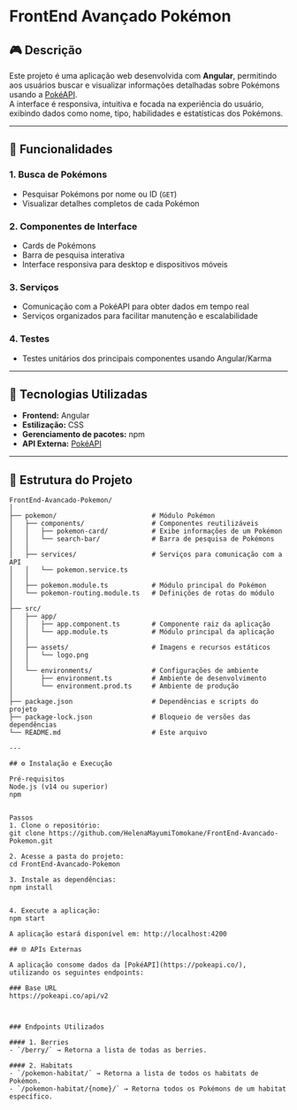 # FrontEnd Avançado Pokémon

## 🎮 Descrição

Este projeto é uma aplicação web desenvolvida com **Angular**, permitindo aos usuários buscar e visualizar informações detalhadas sobre Pokémons usando a [PokéAPI](https://pokeapi.co/).  
A interface é responsiva, intuitiva e focada na experiência do usuário, exibindo dados como nome, tipo, habilidades e estatísticas dos Pokémons.

---

## 🚀 Funcionalidades

### 1. Busca de Pokémons
- Pesquisar Pokémons por nome ou ID (`GET`)
- Visualizar detalhes completos de cada Pokémon

### 2. Componentes de Interface
- Cards de Pokémons
- Barra de pesquisa interativa
- Interface responsiva para desktop e dispositivos móveis

### 3. Serviços
- Comunicação com a PokéAPI para obter dados em tempo real
- Serviços organizados para facilitar manutenção e escalabilidade

### 4. Testes
- Testes unitários dos principais componentes usando Angular/Karma

---

## 🧪 Tecnologias Utilizadas

- **Frontend:** Angular  
- **Estilização:** CSS  
- **Gerenciamento de pacotes:** npm  
- **API Externa:** [PokéAPI](https://pokeapi.co/)  

---

## 📁 Estrutura do Projeto

```plaintext
FrontEnd-Avancado-Pokemon/
│
├── pokemon/                        # Módulo Pokémon
│   ├── components/                 # Componentes reutilizáveis
│   │   ├── pokemon-card/           # Exibe informações de um Pokémon
│   │   └── search-bar/             # Barra de pesquisa de Pokémons
│   │
│   ├── services/                   # Serviços para comunicação com a API
│   │   └── pokemon.service.ts
│   │
│   ├── pokemon.module.ts           # Módulo principal do Pokémon
│   └── pokemon-routing.module.ts   # Definições de rotas do módulo
│
├── src/
│   ├── app/
│   │   ├── app.component.ts        # Componente raiz da aplicação
│   │   └── app.module.ts           # Módulo principal da aplicação
│   │
│   ├── assets/                     # Imagens e recursos estáticos
│   │   └── logo.png
│   │
│   └── environments/               # Configurações de ambiente
│       ├── environment.ts          # Ambiente de desenvolvimento
│       └── environment.prod.ts     # Ambiente de produção
│
├── package.json                    # Dependências e scripts do projeto
├── package-lock.json               # Bloqueio de versões das dependências
└── README.md                       # Este arquivo

---

## ⚙️ Instalação e Execução

Pré-requisitos
Node.js (v14 ou superior)
npm


Passos
1. Clone o repositório:
git clone https://github.com/HelenaMayumiTomokane/FrontEnd-Avancado-Pokemon.git

2. Acesse a pasta do projeto:
cd FrontEnd-Avancado-Pokemon

3. Instale as dependências:
npm install


4. Execute a aplicação:
npm start

A aplicação estará disponível em: http://localhost:4200

## 🌐 APIs Externas

A aplicação consome dados da [PokéAPI](https://pokeapi.co/), utilizando os seguintes endpoints:

### Base URL
https://pokeapi.co/api/v2



### Endpoints Utilizados

#### 1. Berries
- `/berry/` → Retorna a lista de todas as berries.

#### 2. Habitats
- `/pokemon-habitat/` → Retorna a lista de todos os habitats de Pokémon.
- `/pokemon-habitat/{nome}/` → Retorna todos os Pokémons de um habitat específico.
